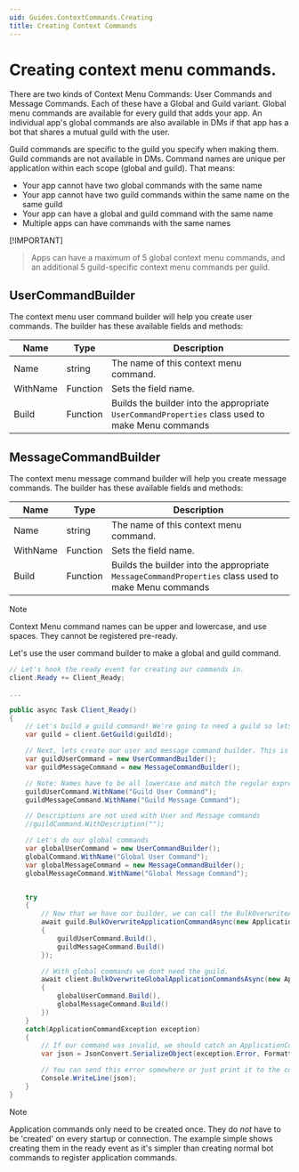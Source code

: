 ```yaml
---
uid: Guides.ContextCommands.Creating
title: Creating Context Commands
---
```


# Creating context menu commands.

There are two kinds of Context Menu Commands: User Commands and Message Commands.
Each of these have a Global and Guild variant.
Global menu commands are available for every guild that adds your app. An individual app's global commands are also available in DMs if that app has a bot that shares a mutual guild with the user.

Guild commands are specific to the guild you specify when making them. Guild commands are not available in DMs. Command names are unique per application within each scope (global and guild). That means:

- Your app cannot have two global commands with the same name
- Your app cannot have two guild commands within the same name on the same guild
- Your app can have a global and guild command with the same name
- Multiple apps can have commands with the same names

[!IMPORTANT]
> Apps can have a maximum of 5 global context menu commands,
> and an additional 5 guild-specific context menu commands per guild.

## UserCommandBuilder

The context menu user command builder will help you create user commands. The builder has these available fields and methods:

| Name     | Type     | Description                                                                                      |
| -------- | -------- | ------------------------------------------------------------------------------------------------ |
| Name     | string   | The name of this context menu command.                                                           |
| WithName | Function | Sets the field name.                                                                             |
| Build    | Function | Builds the builder into the appropriate `UserCommandProperties` class used to make Menu commands |

## MessageCommandBuilder

The context menu message command builder will help you create message commands. The builder has these available fields and methods:

| Name     | Type     | Description                                                                                         |
| -------- | -------- | --------------------------------------------------------------------------------------------------- |
| Name     | string   | The name of this context menu command.                                                              |
| WithName | Function | Sets the field name.                                                                                |
| Build    | Function | Builds the builder into the appropriate `MessageCommandProperties` class used to make Menu commands |

> [!NOTE]
> Context Menu command names can be upper and lowercase, and use spaces.
> They cannot be registered pre-ready.

Let's use the user command builder to make a global and guild command.

```cs
// Let's hook the ready event for creating our commands in.
client.Ready += Client_Ready;

...

public async Task Client_Ready()
{
    // Let's build a guild command! We're going to need a guild so lets just put that in a variable.
    var guild = client.GetGuild(guildId);

    // Next, lets create our user and message command builder. This is like the embed builder but for context menu commands.
    var guildUserCommand = new UserCommandBuilder();
	var guildMessageCommand = new MessageCommandBuilder();

    // Note: Names have to be all lowercase and match the regular expression ^[\w -]{3,32}$
    guildUserCommand.WithName("Guild User Command");
	guildMessageCommand.WithName("Guild Message Command");

    // Descriptions are not used with User and Message commands
    //guildCommand.WithDescription("");

    // Let's do our global commands
    var globalUserCommand = new UserCommandBuilder();
    globalCommand.WithName("Global User Command");
	var globalMessageCommand = new MessageCommandBuilder();
	globalMessageCommand.WithName("Global Message Command");


    try
    {
        // Now that we have our builder, we can call the BulkOverwriteApplicationCommandAsync to make our context commands. Note: this will overwrite all your previous commands with this array.
        await guild.BulkOverwriteApplicationCommandAsync(new ApplicationCommandProperties[]
        {
            guildUserCommand.Build(),
            guildMessageCommand.Build()
        });

        // With global commands we dont need the guild.
        await client.BulkOverwriteGlobalApplicationCommandsAsync(new ApplicationCommandProperties[]
        {
            globalUserCommand.Build(),
            globalMessageCommand.Build()
        })
    }
    catch(ApplicationCommandException exception)
    {
        // If our command was invalid, we should catch an ApplicationCommandException. This exception contains the path of the error as well as the error message. You can serialize the Error field in the exception to get a visual of where your error is.
        var json = JsonConvert.SerializeObject(exception.Error, Formatting.Indented);

        // You can send this error somewhere or just print it to the console, for this example we're just going to print it.
        Console.WriteLine(json);
    }
}

```

> [!NOTE]
> Application commands only need to be created once. They do _not_ have to be
> 'created' on every startup or connection.
> The example simple shows creating them in the ready event
> as it's simpler than creating normal bot commands to register application commands.
